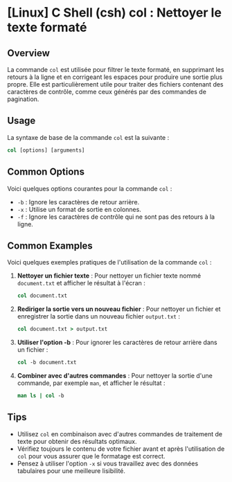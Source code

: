 # [Linux] C Shell (csh) col : Nettoyer le texte formaté

## Overview
La commande `col` est utilisée pour filtrer le texte formaté, en supprimant les retours à la ligne et en corrigeant les espaces pour produire une sortie plus propre. Elle est particulièrement utile pour traiter des fichiers contenant des caractères de contrôle, comme ceux générés par des commandes de pagination.

## Usage
La syntaxe de base de la commande `col` est la suivante :

```csh
col [options] [arguments]
```

## Common Options
Voici quelques options courantes pour la commande `col` :

- `-b` : Ignore les caractères de retour arrière.
- `-x` : Utilise un format de sortie en colonnes.
- `-f` : Ignore les caractères de contrôle qui ne sont pas des retours à la ligne.

## Common Examples
Voici quelques exemples pratiques de l'utilisation de la commande `col` :

1. **Nettoyer un fichier texte** :
   Pour nettoyer un fichier texte nommé `document.txt` et afficher le résultat à l'écran :
   ```csh
   col document.txt
   ```

2. **Rediriger la sortie vers un nouveau fichier** :
   Pour nettoyer un fichier et enregistrer la sortie dans un nouveau fichier `output.txt` :
   ```csh
   col document.txt > output.txt
   ```

3. **Utiliser l'option -b** :
   Pour ignorer les caractères de retour arrière dans un fichier :
   ```csh
   col -b document.txt
   ```

4. **Combiner avec d'autres commandes** :
   Pour nettoyer la sortie d'une commande, par exemple `man`, et afficher le résultat :
   ```csh
   man ls | col -b
   ```

## Tips
- Utilisez `col` en combinaison avec d'autres commandes de traitement de texte pour obtenir des résultats optimaux.
- Vérifiez toujours le contenu de votre fichier avant et après l'utilisation de `col` pour vous assurer que le formatage est correct.
- Pensez à utiliser l'option `-x` si vous travaillez avec des données tabulaires pour une meilleure lisibilité.